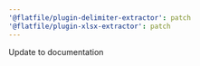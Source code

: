 ```yaml
---
'@flatfile/plugin-delimiter-extractor': patch
'@flatfile/plugin-xlsx-extractor': patch
---
```


Update to documentation
